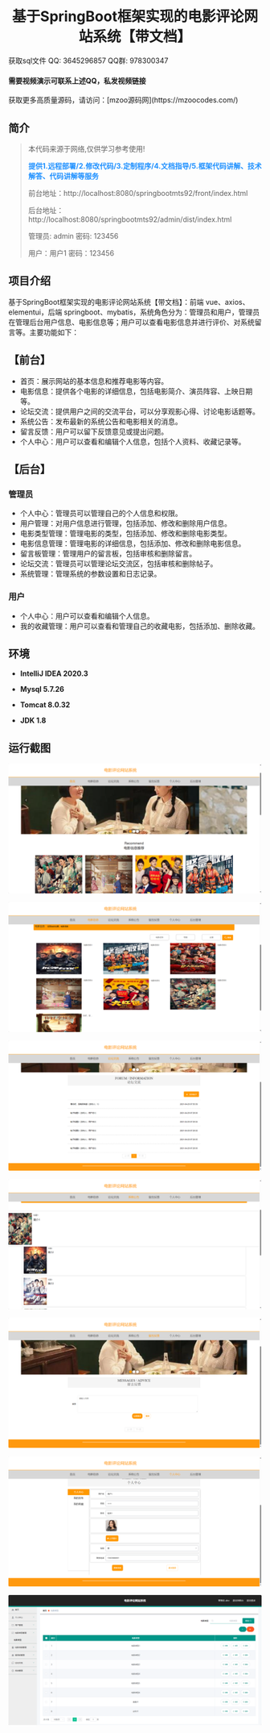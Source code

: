 <h1 align="center">基于SpringBoot框架实现的电影评论网站系统【带文档】</h1></p>

<p> 获取sql文件 QQ: 3645296857 QQ群: 978300347 </p>
<h4> 需要视频演示可联系上述QQ，私发视频链接 </h4>
<p> 获取更多高质量源码，请访问：[mzoo源码网](https://mzoocodes.com/)</p>

## 简介

> 本代码来源于网络,仅供学习参考使用!
>
> <b style="color: dodgerblue"> 提供1.远程部署/2.修改代码/3.定制程序/4.文档指导/5.框架代码讲解、技术解答、代码讲解等服务 </b>
>
> 前台地址：http://localhost:8080/springbootmts92/front/index.html
> 
> 后台地址：http://localhost:8080/springbootmts92/admin/dist/index.html
>
> 管理员: admin 密码: 123456
> 
> 用户：用户1 密码：123456
>

## 项目介绍

基于SpringBoot框架实现的电影评论网站系统【带文档】：前端 vue、axios、elementui，后端 springboot、mybatis，系统角色分为：管理员和用户，管理员在管理后台用户信息、电影信息等；用户可以查看电影信息并进行评价、对系统留言等。主要功能如下：

## 【前台】

- 首页：展示网站的基本信息和推荐电影等内容。
- 电影信息：提供各个电影的详细信息，包括电影简介、演员阵容、上映日期等。
- 论坛交流：提供用户之间的交流平台，可以分享观影心得、讨论电影话题等。
- 系统公告：发布最新的系统公告和电影相关的消息。
- 留言反馈：用户可以留下反馈意见或提出问题。
- 个人中心：用户可以查看和编辑个人信息，包括个人资料、收藏记录等。

## 【后台】
### 管理员

- 个人中心：管理员可以管理自己的个人信息和权限。
- 用户管理：对用户信息进行管理，包括添加、修改和删除用户信息。
- 电影类型管理：管理电影的类型，包括添加、修改和删除电影类型。
- 电影信息管理：管理电影的详细信息，包括添加、修改和删除电影信息。
- 留言板管理：管理用户的留言板，包括审核和删除留言。
- 论坛交流：管理员可以管理论坛交流区，包括审核和删除帖子。
- 系统管理：管理系统的参数设置和日志记录。

### 用户

- 个人中心：用户可以查看和编辑个人信息。
- 我的收藏管理：用户可以查看和管理自己的收藏电影，包括添加、删除收藏。

## 环境

- <b>IntelliJ IDEA 2020.3</b>

- <b>Mysql 5.7.26</b>

- <b>Tomcat 8.0.32</b>

- <b>JDK 1.8</b>


## 运行截图
![](screenshot/1.png)

![](screenshot/2.png)

![](screenshot/3.png)

![](screenshot/4.png)

![](screenshot/5.png)

![](screenshot/6.png)

![](screenshot/7.png)
